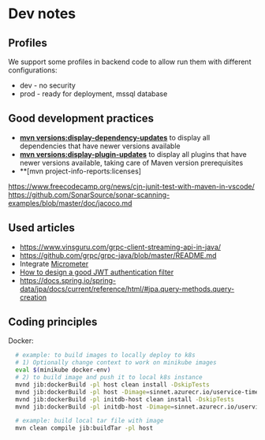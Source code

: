 # Dev notes

## Profiles
We support some profiles in backend code to allow run them with different configurations:
- dev - no security
- prod - ready for deployment, mssql database

## Good development practices

- **[mvn versions:display-dependency-updates](https://www.mojohaus.org/versions-maven-plugin/display-dependency-updates-mojo.html)** to display all dependencies that have newer versions available
- **[mvn versions:display-plugin-updates](https://www.mojohaus.org/versions-maven-plugin/display-plugin-updates-mojo.html)** to display all plugins that have newer versions available, taking care of Maven version prerequisites
- **[mvn project-info-reports:licenses]

<https://www.freecodecamp.org/news/cjn-junit-test-with-maven-in-vscode/>
https://github.com/SonarSource/sonar-scanning-examples/blob/master/doc/jacoco.md


## Used articles
- https://www.vinsguru.com/grpc-client-streaming-api-in-java/
- https://github.com/grpc/grpc-java/blob/master/README.md
- Integrate [Micrometer](https://developer.ibm.com/technologies/java/tutorials/monitor-spring-boot-microservices/)
- [How to design a good JWT authentication filter](https://stackoverflow.com/questions/41975045/how-to-design-a-good-jwt-authentication-filter)
- https://docs.spring.io/spring-data/jpa/docs/current/reference/html/#jpa.query-methods.query-creation

## Coding principles

Docker:
```bash
  # example: to build images to locally deploy to k8s
  # 1) Optionally change context to work on minikube images
  eval $(minikube docker-env)
  # 2) to build image and push it to local k8s instance
  mvnd jib:dockerBuild -pl host clean install -DskipTests
  mvnd jib:dockerBuild -pl host -Dimage=sinnet.azurecr.io/uservice-timeentries-host:latest
  mvnd jib:dockerBuild -pl initdb-host clean install -DskipTests
  mvnd jib:dockerBuild -pl initdb-host -Dimage=sinnet.azurecr.io/uservice-timeentries-initdb

  # example: build local tar file with image
  mvn clean compile jib:buildTar -pl host
```

